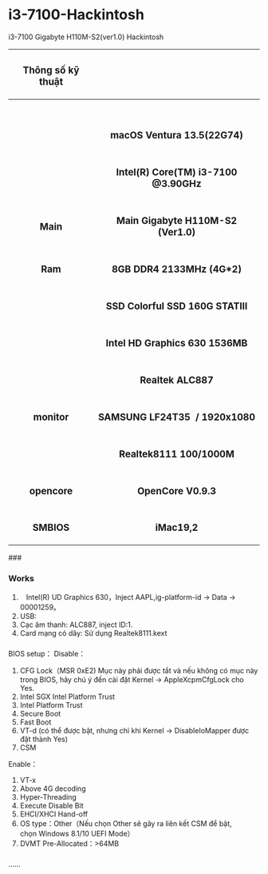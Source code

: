 ﻿# i3-7100-Hackintosh
i3-7100 Gigabyte H110M-S2(ver1.0) Hackintosh

|<h3>**Thông số kỹ thuật**</h3>|<h3></h3>|
| :-: | :-: |
|<h3></h3>|<h3></h3>|
|<h3></h3>|<h3>macOS Ventura 13.5(22G74)</h3>|
|<h3></h3>|<h3>Intel(R) Core(TM) i3-7100 @3.90GHz</h3>|
|<h3>**Main**</h3>|<h3>Main Gigabyte H110M-S2 (Ver1.0)</h3>|
|<h3>**Ram**</h3>|<h3>8GB DDR4 2133MHz (4G\*2)</h3>|
|<h3></h3>|<h3>SSD Colorful SSD 160G STATIII</h3>|
|<h3></h3>|<h3>Intel HD Graphics 630 1536MB</h3>|
|<h3></h3>|<h3>Realtek ALC887</h3>|
|<h3>**monitor**</h3>|<h3>SAMSUNG LF24T35  / 1920x1080</h3>|
|<h3></h3>|<h3>Realtek8111 100/1000M</h3>|
|<h3>**opencore**</h3>|<h3>OpenCore V0.9.3</h3>|
|<h3>SMBIOS</h3>|<h3>iMac19,2</h3>|
### 
### **Works**
1. `　`Intel(R) UD Graphics 630，Inject AAPL,ig-platform-id -> Data -> 00001259。
1. USB: 
1. Cạc âm thanh: ALC887, inject ID:1.
1. Card mạng có dây: Sử dụng Realtek8111.kext
###
BIOS setup：
Disable：

1. CFG Lock（MSR 0xE2) Mục này phải được tắt và nếu không có mục này trong BIOS, hãy chú ý đến cài đặt Kernel -> AppleXcpmCfgLock cho Yes.
1. Intel SGX Intel Platform Trust
1. Intel Platform Trust
1. Secure Boot
1. Fast Boot
1. VT-d (có thể được bật, nhưng chỉ khi Kernel -> DisableIoMapper được đặt thành Yes)
1. CSM

Enable：

1. VT-x
1. Above 4G decoding
1. Hyper-Threading
1. Execute Disable Bit
1. EHCI/XHCI Hand-off
1. OS type：Other（Nếu chọn Other sẽ gây ra liên kết CSM để bật, chọn Windows 8.1/10 UEFI Mode）
1. DVMT Pre-Allocated：>64MB
###
......
